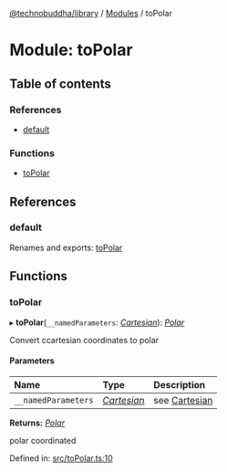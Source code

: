 [@technobuddha/library](../..) / [Modules](../Modules.md) / toPolar

# Module: toPolar

## Table of contents

### References

- [default](topolar.md#default)

### Functions

- [toPolar](topolar.md#topolar)

## References

### default

Renames and exports: [toPolar](topolar.md#topolar)

## Functions

### toPolar

▸ **toPolar**(`__namedParameters`: [*Cartesian*](coordinates.md#cartesian)): [*Polar*](coordinates.md#polar)

Convert ccartesian coordinates to polar

#### Parameters

| Name | Type | Description |
| :------ | :------ | :------ |
| `__namedParameters` | [*Cartesian*](coordinates.md#cartesian) | see [Cartesian](coordinates.md#cartesian) |

**Returns:** [*Polar*](coordinates.md#polar)

polar coordinated

Defined in: [src/toPolar.ts:10](../src/toPolar.ts#L10)
